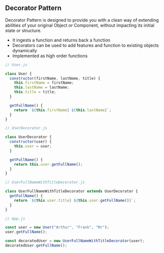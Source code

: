 ## Decorator Pattern

Decorator Pattern is designed to provide you with a clean way of extending abilities of your original Object or Component, without impacting its initial state or structure.

- It ingests a function and returns back a function
- Decorators can be used to add features and function to existing objects dynamically
- Implemented as high order functions

```javascript
// User.js

class User {
  constructor(firstName, lastName, title) {
    this.firstName = firstName;
    this.lastName = lastName;
    this.title = title;
  }

  getFullName() {
    return `${this.firstName} ${this.lastName}`;
  }
}
```

```javascript
// UserDecorator.js

class UserDecorator {
  constructor(user) {
    this.user = user;
  }

  getFullName() {
    return this.user.getFullName();
  }
}
```

```javascript
// UserFullNameWithTitleDecorator.js

class UserFullNameWithTitleDecorator extends UserDecorator {
  getFullName() {
    return `${this.user.title} ${this.user.getFullName()}`;
  }
}
```

```javascript
// App.js

const user = new User("Arthur", "Frank", "Mr");
user.getFullName();

const decoratedUser = new UserFullNameWithTitleDecorator(user);
decoratedUser.getFullName();
```
